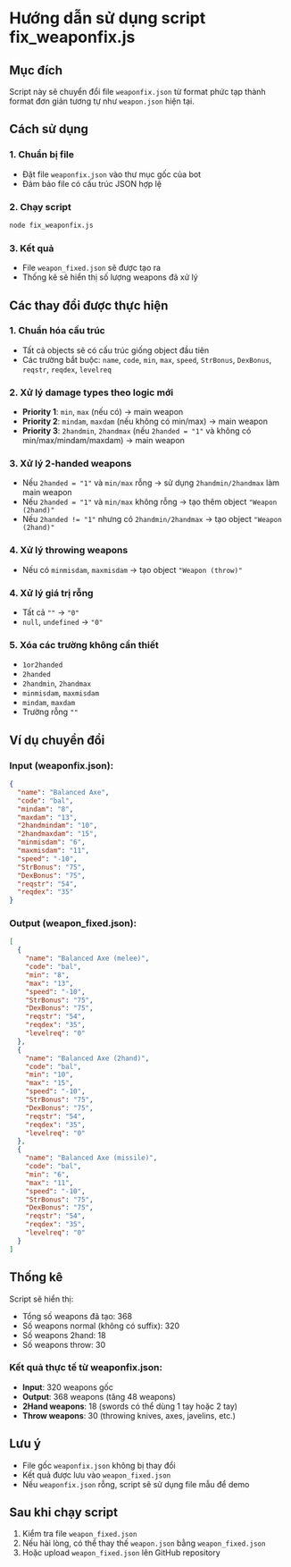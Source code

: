 # Hướng dẫn sử dụng script fix_weaponfix.js

## Mục đích
Script này sẽ chuyển đổi file `weaponfix.json` từ format phức tạp thành format đơn giản tương tự như `weapon.json` hiện tại.

## Cách sử dụng

### 1. Chuẩn bị file
- Đặt file `weaponfix.json` vào thư mục gốc của bot
- Đảm bảo file có cấu trúc JSON hợp lệ

### 2. Chạy script
```bash
node fix_weaponfix.js
```

### 3. Kết quả
- File `weapon_fixed.json` sẽ được tạo ra
- Thống kê sẽ hiển thị số lượng weapons đã xử lý

## Các thay đổi được thực hiện

### 1. Chuẩn hóa cấu trúc
- Tất cả objects sẽ có cấu trúc giống object đầu tiên
- Các trường bắt buộc: `name`, `code`, `min`, `max`, `speed`, `StrBonus`, `DexBonus`, `reqstr`, `reqdex`, `levelreq`

### 2. Xử lý damage types theo logic mới
- **Priority 1**: `min`, `max` (nếu có) → main weapon
- **Priority 2**: `mindam`, `maxdam` (nếu không có min/max) → main weapon
- **Priority 3**: `2handmin`, `2handmax` (nếu `2handed = "1"` và không có min/max/mindam/maxdam) → main weapon

### 3. Xử lý 2-handed weapons
- Nếu `2handed = "1"` và `min/max` rỗng → sử dụng `2handmin/2handmax` làm main weapon
- Nếu `2handed = "1"` và `min/max` không rỗng → tạo thêm object `"Weapon (2hand)"`
- Nếu `2handed != "1"` nhưng có `2handmin/2handmax` → tạo object `"Weapon (2hand)"`

### 4. Xử lý throwing weapons
- Nếu có `minmisdam`, `maxmisdam` → tạo object `"Weapon (throw)"`

### 4. Xử lý giá trị rỗng
- Tất cả `""` → `"0"`
- `null`, `undefined` → `"0"`

### 5. Xóa các trường không cần thiết
- `1or2handed`
- `2handed`
- `2handmin`, `2handmax`
- `minmisdam`, `maxmisdam`
- `mindam`, `maxdam`
- Trường rỗng `""`

## Ví dụ chuyển đổi

### Input (weaponfix.json):
```json
{
  "name": "Balanced Axe",
  "code": "bal",
  "mindam": "8",
  "maxdam": "13",
  "2handmindam": "10",
  "2handmaxdam": "15",
  "minmisdam": "6",
  "maxmisdam": "11",
  "speed": "-10",
  "StrBonus": "75",
  "DexBonus": "75",
  "reqstr": "54",
  "reqdex": "35"
}
```

### Output (weapon_fixed.json):
```json
[
  {
    "name": "Balanced Axe (melee)",
    "code": "bal",
    "min": "8",
    "max": "13",
    "speed": "-10",
    "StrBonus": "75",
    "DexBonus": "75",
    "reqstr": "54",
    "reqdex": "35",
    "levelreq": "0"
  },
  {
    "name": "Balanced Axe (2hand)",
    "code": "bal",
    "min": "10",
    "max": "15",
    "speed": "-10",
    "StrBonus": "75",
    "DexBonus": "75",
    "reqstr": "54",
    "reqdex": "35",
    "levelreq": "0"
  },
  {
    "name": "Balanced Axe (missile)",
    "code": "bal",
    "min": "6",
    "max": "11",
    "speed": "-10",
    "StrBonus": "75",
    "DexBonus": "75",
    "reqstr": "54",
    "reqdex": "35",
    "levelreq": "0"
  }
]
```

## Thống kê
Script sẽ hiển thị:
- Tổng số weapons đã tạo: 368
- Số weapons normal (không có suffix): 320
- Số weapons 2hand: 18
- Số weapons throw: 30

### Kết quả thực tế từ weaponfix.json:
- **Input**: 320 weapons gốc
- **Output**: 368 weapons (tăng 48 weapons)
- **2Hand weapons**: 18 (swords có thể dùng 1 tay hoặc 2 tay)
- **Throw weapons**: 30 (throwing knives, axes, javelins, etc.)

## Lưu ý
- File gốc `weaponfix.json` không bị thay đổi
- Kết quả được lưu vào `weapon_fixed.json`
- Nếu `weaponfix.json` rỗng, script sẽ sử dụng file mẫu để demo

## Sau khi chạy script
1. Kiểm tra file `weapon_fixed.json`
2. Nếu hài lòng, có thể thay thế `weapon.json` bằng `weapon_fixed.json`
3. Hoặc upload `weapon_fixed.json` lên GitHub repository
